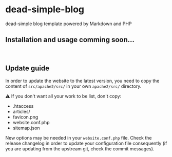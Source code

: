 # dead-simple-blog
dead-simple blog template powered by Markdown and PHP

## Installation and usage comming soon...

<br>

## Update guide

In order to update the website to the latest version, you need to copy the content of `src/apache2/src/` in your own `apache2/src/` directory.

:warning: If you don't want all your work to be list, don't copy:   
- .htaccess   
- articles/   
- favicon.png   
- website.conf.php   
- sitemap.json   

New options may be needed in your `website.conf.php` file. Check the release changelog in order to update your configuration file consequently (if you are updating from the upstream git, check the commit messages).
